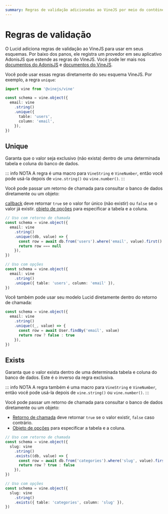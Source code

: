 ```yaml
---
summary: Regras de validação adicionadas ao VineJS por meio do contêiner AdonisJS
---
```


# Regras de validação

O Lucid adiciona regras de validação ao VineJS para usar em seus esquemas. Por baixo dos panos, ele registra um provedor em seu aplicativo AdonisJS que estende as regras do VineJS.
Você pode ler mais nos [documentos do AdonisJS](https://docs.adonisjs.com/guides/concepts/service-providers#service-providers) e [documentos do VineJS](https://vinejs.dev/docs/extend/custom_rules).

Você pode usar essas regras diretamente do seu esquema VineJS. Por exemplo, a regra `unique`:

```ts {6-9}
import vine from '@vinejs/vine'

const schema = vine.object({
  email: vine
    .string()
    .unique({
      table: 'users',
      column: 'email',
    }),
})
```

## Unique

Garanta que o valor seja exclusivo (não exista) dentro de uma determinada tabela e coluna do banco de dados.

::: info NOTA
A regra é uma macro para `VineString` e `VineNumber`, então você pode usá-la depois de `vine.string()` ou `vine.number()`.
:::

Você pode passar um retorno de chamada para consultar o banco de dados diretamente ou um objeto:

[callback](https://github.com/adonisjs/lucid/blob/21.x/src/types/vine.ts#L61-L65) deve retornar `true` se o valor for único (não existir) ou `false` se o valor já existir.
[objeto de opções](https://github.com/adonisjs/lucid/blob/21.x/src/types/vine.ts#L17-L55) para especificar a tabela e a coluna.

```ts {5-8,15}
// Uso com retorno de chamada
const schema = vine.object({
  email: vine
    .string()
    .unique((db, value) => {
      const row = await db.from('users').where('email', value).first()
      return row === null
    }),
})

// Uso com opções
const schema = vine.object({
  email: vine
    .string()
    .unique({ table: 'users', column: 'email' }),
})
```

Você também pode usar seu modelo Lucid diretamente dentro do retorno de chamada:

```ts {4-7}
const schema = vine.object({
  email: vine
    .string()
    .unique((_, value) => {
      const row = await User.findBy('email', value)
      return row ? false : true
    }),
})
```

## Exists

Garanta que o valor exista dentro de uma determinada tabela e coluna do banco de dados. Este é o inverso da regra exclusiva.

::: info NOTA
A regra também é uma macro para `VineString` e `VineNumber`, então você pode usá-la depois de `vine.string()` ou `vine.number()`.
:::

Você pode passar um retorno de chamada para consultar o banco de dados diretamente ou um objeto:

* [Retorno de chamada](https://github.com/adonisjs/lucid/blob/21.x/src/types/vine.ts#L61-L65) deve retornar `true` se o valor existir, `false` caso contrário.
* [Objeto de opções](https://github.com/adonisjs/lucid/blob/21.x/src/types/vine.ts#L17-L55) para especificar a tabela e a coluna.

```ts {5-8,15}
// Uso com retorno de chamada
const schema = vine.object({
  slug: vine
    .string()
    .exists((db, value) => {
      const row = await db.from('categories').where('slug', value).first()
      return row ? true : false
    }),
})

// Uso com opções
const schema = vine.object({
  slug: vine
    .string()
    .exists({ table: 'categories', column: 'slug' }),
})
```
